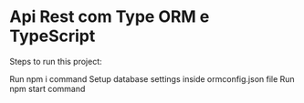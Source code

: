 # Api Rest com Type ORM e TypeScript

Steps to run this project:

Run npm i command
Setup database settings inside ormconfig.json file
Run npm start command
